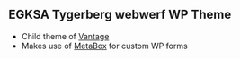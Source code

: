 ## EGKSA Tygerberg webwerf WP Theme

* Child theme of [Vantage](https://siteorigin.com/theme/vantage/)
* Makes use of [MetaBox](https://metabox.io) for custom WP forms